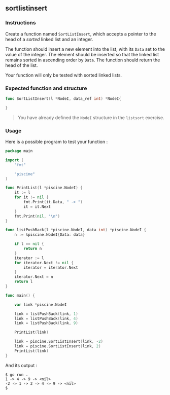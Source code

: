 ## sortlistinsert

### Instructions

Create a function named `SortListInsert`, which accepts a pointer to the head of a _sorted_ linked list and an integer.

The function should insert a new element into the list, with its `Data` set to the value of the integer. The element should be inserted so that the linked list remains sorted in ascending order by `Data`. The function should return the head of the list.

Your function will only be tested with sorted linked lists.

### Expected function and structure

```go
func SortListInsert(l *NodeI, data_ref int) *NodeI{

}
```

> You have already defined the `NodeI` structure in the `listsort` exercise.

### Usage

Here is a possible program to test your function :

```go
package main

import (
	"fmt"

	"piscine"
)

func PrintList(l *piscine.NodeI) {
	it := l
	for it != nil {
		fmt.Print(it.Data, " -> ")
		it = it.Next
	}
	fmt.Print(nil, "\n")
}

func listPushBack(l *piscine.NodeI, data int) *piscine.NodeI {
	n := &piscine.NodeI{Data: data}

	if l == nil {
		return n
	}
	iterator := l
	for iterator.Next != nil {
		iterator = iterator.Next
	}
	iterator.Next = n
	return l
}

func main() {

	var link *piscine.NodeI

	link = listPushBack(link, 1)
	link = listPushBack(link, 4)
	link = listPushBack(link, 9)

	PrintList(link)

	link = piscine.SortListInsert(link, -2)
	link = piscine.SortListInsert(link, 2)
	PrintList(link)
}
```

And its output :

```console
$ go run .
1 -> 4 -> 9 -> <nil>
-2 -> 1 -> 2 -> 4 -> 9 -> <nil>
$
```
